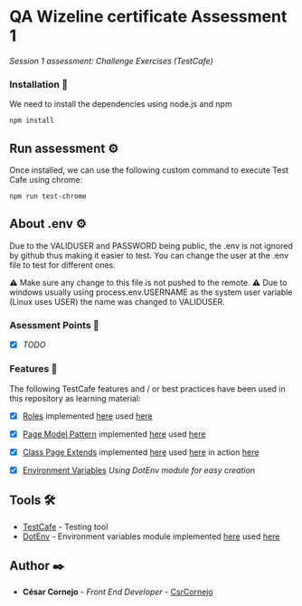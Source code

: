 # QA Wizeline certificate Assessment 1

_Session 1 assessment: Challenge Exercises (TestCafe)_


### Installation 🔧

We need to install the dependencies using node.js and npm

```
npm install
```

## Run assessment ⚙️

Once installed, we can use the following custom command to execute Test Cafe using chrome:
```
npm run test-chrome
```
## About .env ⚙️

Due to the VALIDUSER and PASSWORD being public, the .env is not ignored by github thus making it easier to test.
You can change the user at the .env file to test for different ones.

:warning: Make sure any change to this file is not pushed to the remote.
:warning: Due to windows usually using process.env.USERNAME as the system user variable (Linux uses USER) the name was changed to VALIDUSER.

### Asessment Points 🔩

- [x] _*TODO*_

### Features 🔩

The following TestCafe features and / or  best practices have been used in this repository as learning material:

- [x] [Roles](https://devexpress.github.io/testcafe/documentation/guides/advanced-guides/authentication.html#user-roles) implemented [here](page_model/roles/Roles.js) used [here](page_model/tests/Logout.test.js)
- [x] [Page Model Pattern](https://devexpress.github.io/testcafe/documentation/guides/advanced-guides/authentication.html#user-roles) implemented [here](page_model/pages/LoginPage.js) used [here](page_model/tests/Login.test.js)
- [x] [Class Page Extends](https://developer.mozilla.org/es/docs/Web/JavaScript/Reference/Classes/extends) implemented [here](page_model/layouts/MainLayout.js) used [here](page_model/pages/ProductsPage.js) in action [here](page_model/tests/Logout.test.js)
- [x] [Environment Variables](https://devexpress.github.io/testcafe/documentation/recipes/configuration/access-environment-variables-in-tests.html) _Using DotEnv module for easy creation_


## Tools 🛠️

* [TestCafe](https://devexpress.github.io/testcafe/) - Testing tool
* [DotEnv](https://www.npmjs.com/package/dotenv) - Environment variables module implemented [here](.env) used [here](page_model/data/Constants.js)


## Author ✒️

* **César Cornejo** - *Front End Developer* - [CsrCornejo](https://github.com/CsrCornejo)

